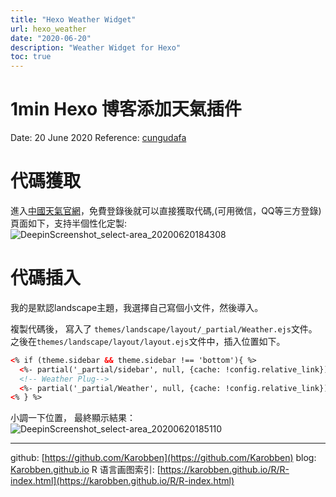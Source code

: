 ```yaml
---
title: "Hexo Weather Widget"
url: hexo_weather
date: "2020-06-20"
description: "Weather Widget for Hexo"
toc: true
---
```

# 1min Hexo 博客添加天氣插件

Date: 20 June 2020
Reference: [cungudafa](https://blog.csdn.net/cungudafa/article/details/104312892)

# 代碼獲取

進入[中國天氣官網](https://cj.weather.com.cn/plugin/pc)，免費登錄後就可以直接獲取代碼,(可用微信，QQ等三方登錄)
頁面如下，支持半個性化定製:
![DeepinScreenshot_select-area_20200620184308](https://i.loli.net/2020/06/20/lzYDUXoNb1erqRB.png)

# 代碼插入

我的是默認landscape主題，我選擇自己寫個小文件，然後導入。

複製代碼後， 寫入了 `themes/landscape/layout/_partial/Weather.ejs`文件。
之後在`themes/landscape/layout/layout.ejs`文件中，插入位置如下。
```html
<% if (theme.sidebar && theme.sidebar !== 'bottom'){ %>
  <%- partial('_partial/sidebar', null, {cache: !config.relative_link}) %>
  <!-- Weather Plug-->
  <%- partial('_partial/Weather', null, {cache: !config.relative_link}) %>
<% } %>
```
小調一下位置， 最終顯示結果：
![DeepinScreenshot_select-area_20200620185110](https://i.loli.net/2020/06/20/iV6W8P31bIDCYqv.png)

---
github: [https://github.com/Karobben](https://github.com/Karobben)
blog: [Karobben.github.io](http://Karobben.github.io)
R 语言画图索引: [https://karobben.github.io/R/R-index.html](https://karobben.github.io/R/R-index.html)
